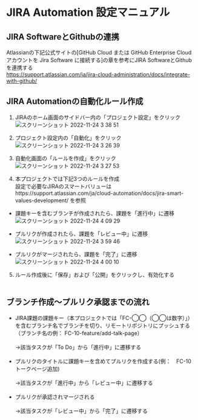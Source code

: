 # JIRA Automation 設定マニュアル
## JIRA SoftwareとGithubの連携
Atlassianの下記公式サイトの[GitHub Cloud または GitHub Enterprise Cloud アカウントを Jira Software に接続する]の章を参考にJIRA SoftwareとGithubを連携する<br>
https://support.atlassian.com/ja/jira-cloud-administration/docs/integrate-with-github/<br>
## JIRA Automationの自動化ルール作成
1. JIRAのホーム画面のサイドバー内の「プロジェクト設定」をクリック<br>
![スクリーンショット 2022-11-24 3 38 51](https://user-images.githubusercontent.com/49933865/203623401-035f4498-0148-4558-bc12-c598dfdd4c5f.png)<br>

2. プロジェクト設定内の「自動化」をクリック<br>
![スクリーンショット 2022-11-24 3 26 39](https://user-images.githubusercontent.com/49933865/203621483-63e4fa47-ebd3-4239-beef-01fab9569a6b.png)<br>

3. 自動化画面の「ルールを作成」をクリック
![スクリーンショット 2022-11-24 3 27 53](https://user-images.githubusercontent.com/49933865/203621702-7c0f8631-928f-467d-be61-e695e3d4cb10.png)<br>

4. 本プロジェクトでは下記3つのルールを作成<br>
設定で必要なJIRAのスマートバリューはhttps://support.atlassian.com/ja/cloud-automation/docs/jira-smart-values-development/ を参照
  * 課題キーを含むブランチが作成されたら、課題を「進行中」に遷移
  ![スクリーンショット 2022-11-24 4 09 29](https://user-images.githubusercontent.com/49933865/203628332-589644ff-ce50-4b40-ab03-c5aed275ac0e.png)<br>

  * プルリクが作成されたら、課題を「レビュー中」に遷移
  ![スクリーンショット 2022-11-24 3 59 46](https://user-images.githubusercontent.com/49933865/203627325-55baa97b-39c8-4af2-9acd-61f79ceca465.png)<br>

  * プルリクがマージされたら、課題を「完了」に遷移
 ![スクリーンショット 2022-11-24 4 00 10](https://user-images.githubusercontent.com/49933865/203627366-72067c6c-5571-40c5-832f-0264348661c6.png)<br>
  
5. ルール作成後に「保存」および「公開」をクリックし、有効化する<br><br>
  

## ブランチ作成〜プルリク承認までの流れ
* JIRA課題の課題キー（本プロジェクトでは「FC-◯◯（◯◯は数字）」）を含むブランチ名でブランチを切り、リモートリポジトリにプッシュする（ブランチ名の例： FC-10-feature/add-talk-page）<br><br>
→該当タスクが「To Do」から「進行中」に遷移する<br><br>
* プルリクのタイトルに課題キーを含めてプルリクを作成する(例：　FC-10 トークページ追加)<br><br>
→該当タスクが「進行中」から「レビュー中」に遷移する<br><br>
* プルリクが承認されマージされる<br><br>
→該当タスクが「レビュー中」から「完了」に遷移する<br><br>

